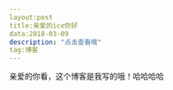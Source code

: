 ```yaml
---
layout:post
title:亲爱的ice你好
data:2018-03-09
description: "点击查看哦"
tag:博客
---
```

亲爱的你看，这个博客是我写的哦！哈哈哈哈


